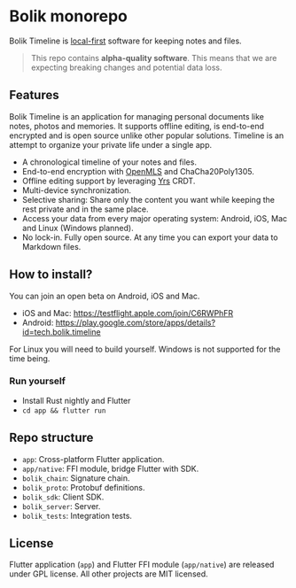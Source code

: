 # Bolik monorepo

Bolik Timeline is [local-first](https://www.inkandswitch.com/local-first/) software for keeping notes and files.

> This repo contains **alpha-quality software**. This means that we are expecting breaking changes and potential data loss.


## Features

Bolik Timeline is an application for managing personal documents like notes, photos and memories. It supports offline editing, is end-to-end encrypted and is open source unlike other popular solutions. Timeline is an attempt to organize your private life under a single app.

* A chronological timeline of your notes and files.
* End-to-end encryption with [OpenMLS](https://github.com/openmls/openmls) and ChaCha20Poly1305.
* Offline editing support by leveraging [Yrs](https://github.com/y-crdt/y-crdt/) CRDT.
* Multi-device synchronization.
* Selective sharing: Share only the content you want while keeping the rest private and in the same place.
* Access your data from every major operating system: Android, iOS, Mac and Linux (Windows planned).
* No lock-in. Fully open source. At any time you can export your data to Markdown files.


## How to install?

You can join an open beta on Android, iOS and Mac.

* iOS and Mac: <https://testflight.apple.com/join/C6RWPhFR>
* Android: <https://play.google.com/store/apps/details?id=tech.bolik.timeline>

For Linux you will need to build yourself. Windows is not supported for the time being.

### Run yourself

* Install Rust nightly and Flutter
* `cd app && flutter run`


## Repo structure

* `app`: Cross-platform Flutter application.
* `app/native`: FFI module, bridge Flutter with SDK.
* `bolik_chain`: Signature chain.
* `bolik_proto`: Protobuf definitions.
* `bolik_sdk`: Client SDK.
* `bolik_server`: Server.
* `bolik_tests`: Integration tests.


## License

Flutter application (`app`) and Flutter FFI module (`app/native`) are released under GPL license. All other projects are MIT licensed.
